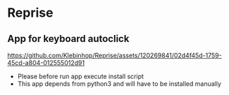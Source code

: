 # Reprise
## App for keyboard autoclick

https://github.com/Klebinhop/Reprise/assets/120269841/02d4f45d-1759-45cd-a804-012555012d91

* Please before run app execute install script
* This app depends from python3 and will have to be installed manually
